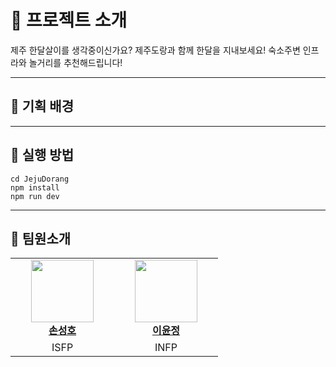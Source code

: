 # 💬 프로젝트 소개

제주 한달살이를 생각중이신가요?
제주도랑과 함께 한달을 지내보세요!
숙소주변 인프라와 놀거리를 추천해드립니다!

<hr/>

## 🎯 기획 배경

<!--윤정님 적어주세요....-->

<hr/>

## 🚀 실행 방법

```
cd JejuDorang
npm install
npm run dev
```

<hr/>

## 🙇 팀원소개

<table>
    <tr align="center">
        <td style="min-width: 150px;">
            <a href="https://github.com/Hosung99">
              <img src="https://github.com/Hosung99.png" width="100">
              <br />
              <b>손성호</b>
            </a>
        </td>
        <td style="min-width: 150px;">
            <a href="https://github.com/lee-youn">
              <img src="https://github.com/lee-youn.png" width="100">
              <br />
              <b>이윤정</b>
            </a>
        </td>
    </tr>
      <tr align="center">
        <td>
            ISFP
        </td>
        <td>
            INFP
        </td>
    </tr>
</table>